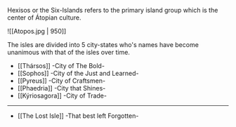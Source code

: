 Hexisos or the Six-Islands refers to the primary island group which is the center of Átopian culture.

![[Atopos.jpg | 950]]

The isles are divided into 5 city-states who's names have become unanimous with that of the isles over time.

- [[Thársos]]
-City of The Bold-
- [[Sophos]]
-City of the Just and Learned-
- [[Pyreus]]
-City of Craftsmen-
- [[Phaedria]]
-City that Shines-
- [[Kýriosagora]]
-City of Trade-
------------------------
- [[The Lost Isle]]
-That best left Forgotten-